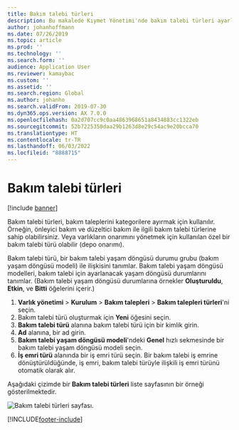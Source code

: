 ```yaml
---
title: Bakım talebi türleri
description: Bu makalede Kıymet Yönetimi'nde bakım talebi türleri ayarlama işlemi açıklanmaktadır.
author: johanhoffmann
ms.date: 07/26/2019
ms.topic: article
ms.prod: ''
ms.technology: ''
ms.search.form: ''
audience: Application User
ms.reviewer: kamaybac
ms.custom: ''
ms.assetid: ''
ms.search.region: Global
ms.author: johanho
ms.search.validFrom: 2019-07-30
ms.dyn365.ops.version: AX 7.0.0
ms.openlocfilehash: 0a2d707cc9c0aa4863968651a8434883cc1322eb
ms.sourcegitcommit: 52b7225350daa29b1263d8e29c54ac9e20bcca70
ms.translationtype: HT
ms.contentlocale: tr-TR
ms.lasthandoff: 06/03/2022
ms.locfileid: "8888715"
---
```

# <a name="maintenance-request-types"></a>Bakım talebi türleri

[!include [banner](../../includes/banner.md)]

 

Bakım talebi türleri, bakım taleplerini kategorilere ayırmak için kullanılır. Örneğin, önleyici bakım ve düzeltici bakım ile ilgili bakım talebi türlerine sahip olabilirsiniz. Veya varlıkların onarımını yönetmek için kullanılan özel bir bakım talebi türü olabilir (depo onarımı).

Bakım talebi türü, bir bakım talebi yaşam döngüsü durumu grubu (bakım yaşam döngüsü modeli) ile ilişkisini tanımlar. Bakım talebi yaşam döngüsü modelleri, bakım talebi için ayarlanacak yaşam döngüsü durumlarını tanımlar. (Bakım talebi yaşam döngüsü durumlarına örnekler **Oluşturuldu**, **Etkin**, ve **Bitti** öğelerini içerir.)

1. **Varlık yönetimi** \> **Kurulum** \> **Bakım talepleri** \> **Bakım talepleri türleri**'ni seçin.
2. Bakım talebi türü oluşturmak için **Yeni** öğesini seçin.
3. **Bakım talebi türü** alanına bakım talebi türü için bir kimlik girin.
4. **Ad** alanına, bir ad girin.
5. **Bakım talebi yaşam döngüsü modeli**'ndeki **Genel** hızlı sekmesinde bir bakım talebi yaşam döngüsü modeli seçin.
6. **İş emri türü** alanında bir iş emri türü seçin. Bir bakım talebi iş emrine dönüştürüldüğünde, iş emri, bakım talebi türüyle ilişkili iş emri türünü otomatik olarak alır.

Aşağıdaki çizimde bir **Bakım talebi türleri** liste sayfasının bir örneği gösterilmektedir.

![Bakım talebi türleri sayfası.](media/07-setup-for-requests.png)


[!INCLUDE[footer-include](../../../includes/footer-banner.md)]